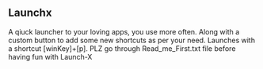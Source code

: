## Launchx
A qiuck launcher to your loving apps, you use more often.
Along with a custom button to add some new shortcuts as per your need.
Launches with a shortcut [winKey]+[p]. PLZ go through Read_me_First.txt file before having fun with Launch-X

